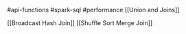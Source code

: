 #api-functions #spark-sql #performance 
[[Union and Joins]]

[[Broadcast Hash Join]]
[[Shuffle Sort Merge Join]]
